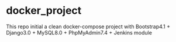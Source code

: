 # docker_project
This repo initial a clean docker-compose project with Bootstrap4.1 + Django3.0 + MySQL8.0 + PhpMyAdmin7.4 + Jenkins module
